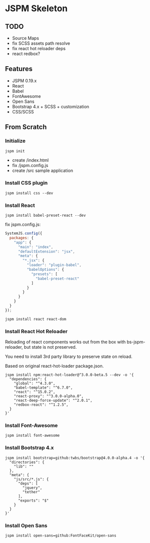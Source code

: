 # JSPM Skeleton #

## TODO ##

- Source Maps
- fix SCSS assets path resolve
- fix react hot reloader deps
- react redbox?

## Features ##

- JSPM 0.19.x
- React
- Babel
- FontAwesome
- Open Sans
- Bootstrap 4.x + SCSS + customization
- CSS/SCSS

## From Scratch ##

### Initialize ###

```shell
jspm init
```

- create /index.html
- fix /jspm.config.js
- create /src sample application

### Install CSS plugin ###

```shell
jspm install css --dev
```

### Install React ###

```shell
jspm install babel-preset-react --dev
```

fix jspm.config.js:

```javascript
SystemJS.config({
  packages: {
    "app": {
      "main": "index",
      "defaultExtension": "jsx",
      "meta": {
        "*.jsx": {
          "loader": "plugin-babel",
          "babelOptions": {
            "presets": [
              "babel-preset-react"
            ]
          }
        }
      }
    }
  }
});
```

```shell
jspm install react react-dom
```

### Install React Hot Reloader ###

Reloading of react components works out from the box with bs-jspm-reloader, but
state is not preserved.

You need to install 3rd party library to preserve state on reload.

Based on original react-hot-loader package.json.

```shell
jspm install npm:react-hot-loader@^3.0.0-beta.5 --dev -o '{
  "dependencies": {
    "global": "^4.3.0",
    "babel-template": "^6.7.0",
    "react": "^15.0.2",
    "react-proxy": "^3.0.0-alpha.0",
    "react-deep-force-update": "^2.0.1",
    "redbox-react": "^1.2.5",
  }
}'
```

### Install Font-Awesome ###

```shell
jspm install font-awesome
```

### Install Bootstrap 4.x ###

```shell
jspm install bootstrap=github:twbs/bootstrap@4.0.0-alpha.4 -o '{
  "directories": {
    "lib": ""
  },
  "meta": {
    "js/src/*.js": {
      "deps": [
        "jquery",
        "tether"
      ],
      "exports": "$"
    }
  }
}'
```

### Install Open Sans ###

```shell
jspm install open-sans=github:FontFaceKit/open-sans
```
